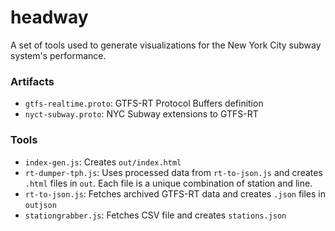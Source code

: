 # headway

A set of tools used to generate visualizations for the New York City
subway system's performance.

### Artifacts

- `gtfs-realtime.proto`: GTFS-RT Protocol Buffers definition
- `nyct-subway.proto`: NYC Subway extensions to GTFS-RT

### Tools

- `index-gen.js`: Creates `out/index.html`
- `rt-dumper-tph.js`: Uses processed data from `rt-to-json.js` and creates `.html` files in `out`. Each file is a unique combination of station and line.
- `rt-to-json.js`: Fetches archived GTFS-RT data and creates `.json`
  files in `outjson`
- `stationgrabber.js`: Fetches CSV file and creates `stations.json`
